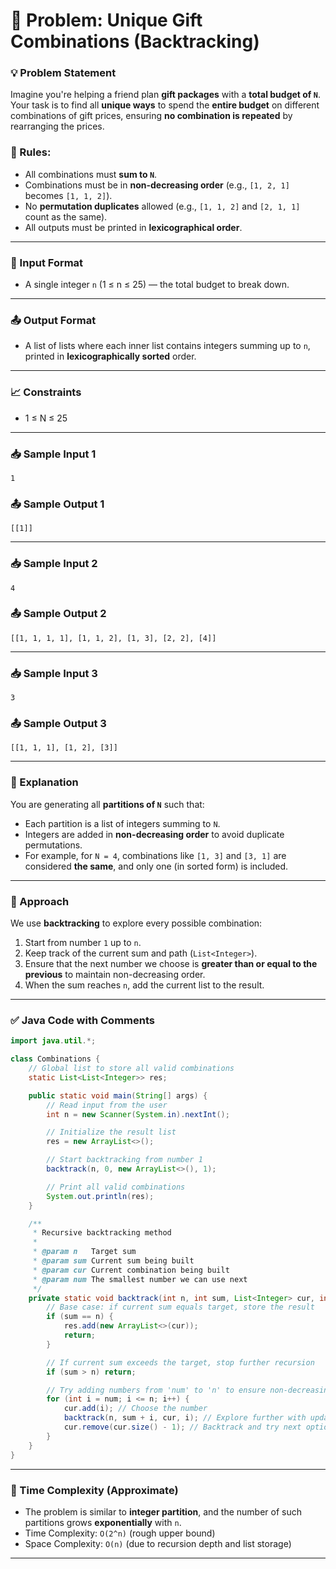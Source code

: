 # 🧩 Problem: Unique Gift Combinations (Backtracking)

### 💡 Problem Statement

Imagine you're helping a friend plan **gift packages** with a **total budget of `N`**. Your task is to find all **unique ways** to spend the **entire budget** on different combinations of gift prices, ensuring **no combination is repeated** by rearranging the prices.

### 📌 Rules:

* All combinations must **sum to `N`**.
* Combinations must be in **non-decreasing order** (e.g., `[1, 2, 1]` becomes `[1, 1, 2]`).
* No **permutation duplicates** allowed (e.g., `[1, 1, 2]` and `[2, 1, 1]` count as the same).
* All outputs must be printed in **lexicographical order**.

---

### 🧾 Input Format

* A single integer `n` (1 ≤ n ≤ 25) — the total budget to break down.

---

### 📤 Output Format

* A list of lists where each inner list contains integers summing up to `n`, printed in **lexicographically sorted** order.

---

### 📈 Constraints

* 1 ≤ N ≤ 25

---

### 📥 Sample Input 1

```
1
```

### 📤 Sample Output 1

```
[[1]]
```

---

### 📥 Sample Input 2

```
4
```

### 📤 Sample Output 2

```
[[1, 1, 1, 1], [1, 1, 2], [1, 3], [2, 2], [4]]
```

---

### 📥 Sample Input 3

```
3
```

### 📤 Sample Output 3

```
[[1, 1, 1], [1, 2], [3]]
```

---

### 🧠 Explanation

You are generating all **partitions of `N`** such that:

* Each partition is a list of integers summing to `N`.
* Integers are added in **non-decreasing order** to avoid duplicate permutations.
* For example, for `N = 4`, combinations like `[1, 3]` and `[3, 1]` are considered **the same**, and only one (in sorted form) is included.

---

### 🧮 Approach

We use **backtracking** to explore every possible combination:

1. Start from number `1` up to `n`.
2. Keep track of the current sum and path (`List<Integer>`).
3. Ensure that the next number we choose is **greater than or equal to the previous** to maintain non-decreasing order.
4. When the sum reaches `n`, add the current list to the result.

---

### ✅ Java Code with Comments

```java
import java.util.*;

class Combinations {
    // Global list to store all valid combinations
    static List<List<Integer>> res;

    public static void main(String[] args) {
        // Read input from the user
        int n = new Scanner(System.in).nextInt();

        // Initialize the result list
        res = new ArrayList<>();

        // Start backtracking from number 1
        backtrack(n, 0, new ArrayList<>(), 1);

        // Print all valid combinations
        System.out.println(res);
    }

    /**
     * Recursive backtracking method
     * 
     * @param n   Target sum
     * @param sum Current sum being built
     * @param cur Current combination being built
     * @param num The smallest number we can use next
     */
    private static void backtrack(int n, int sum, List<Integer> cur, int num) {
        // Base case: if current sum equals target, store the result
        if (sum == n) {
            res.add(new ArrayList<>(cur));
            return;
        }

        // If current sum exceeds the target, stop further recursion
        if (sum > n) return;

        // Try adding numbers from 'num' to 'n' to ensure non-decreasing order
        for (int i = num; i <= n; i++) {
            cur.add(i); // Choose the number
            backtrack(n, sum + i, cur, i); // Explore further with updated sum
            cur.remove(cur.size() - 1); // Backtrack and try next option
        }
    }
}
```

---

### 🧪 Time Complexity (Approximate)

* The problem is similar to **integer partition**, and the number of such partitions grows **exponentially** with `n`.
* Time Complexity: `O(2^n)` (rough upper bound)
* Space Complexity: `O(n)` (due to recursion depth and list storage)

---

